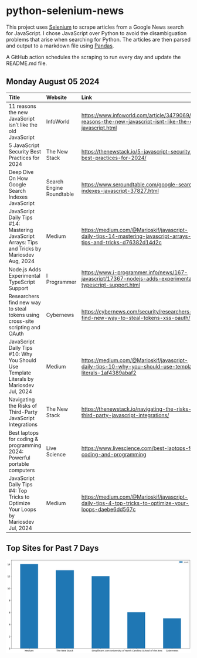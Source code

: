 # python-selenium-news

This project uses [Selenium](https://www.seleniumhq.org/) to scrape articles from a Google News search for JavaScript.
I chose JavaScript over Python to avoid the disambiguation problems that arise when searching for Python.
The articles are then parsed and output to a markdown file using [Pandas](https://pandas.pydata.org/).

A GitHub action schedules the scraping to run every day and update the README.md file.

## Monday August 05 2024


| Title                                                                                            | Website                  | Link                                                                                                            |
|:-------------------------------------------------------------------------------------------------|:-------------------------|:----------------------------------------------------------------------------------------------------------------|
| 11 reasons the new JavaScript isn’t like the old JavaScript                                      | InfoWorld                | https://www.infoworld.com/article/3479069/11-reasons-the-new-javascript-isnt-like-the-old-javascript.html       |
| 5 JavaScript Security Best Practices for 2024                                                    | The New Stack            | https://thenewstack.io/5-javascript-security-best-practices-for-2024/                                           |
| Deep Dive On How Google Search Indexes JavaScript                                                | Search Engine Roundtable | https://www.seroundtable.com/google-search-indexes-javascript-37827.html                                        |
| JavaScript Daily Tips #14: Mastering JavaScript Arrays: Tips and Tricks  by Mariosdev  Aug, 2024 | Medium                   | https://medium.com/@Marioskif/javascript-daily-tips-14-mastering-javascript-arrays-tips-and-tricks-d76382d14d2c |
| Node.js Adds Experimental TypeScript Support                                                     | I Programmer             | https://www.i-programmer.info/news/167-javascript/17367-nodejs-adds-experimental-typescript-support.html        |
| Researchers find new way to steal tokens using cross-site scripting and OAuth                    | Cybernews                | https://cybernews.com/security/researchers-find-new-way-to-steal-tokens-xss-oauth/                              |
| JavaScript Daily Tips #10: Why You Should Use Template Literals  by Mariosdev  Jul, 2024         | Medium                   | https://medium.com/@Marioskif/javascript-daily-tips-10-why-you-should-use-template-literals-1af4389abaf2        |
| Navigating the Risks of Third-Party JavaScript Integrations                                      | The New Stack            | https://thenewstack.io/navigating-the-risks-of-third-party-javascript-integrations/                             |
| Best laptops for coding & programming 2024: Powerful portable computers                          | Live Science             | https://www.livescience.com/best-laptops-for-coding-and-programming                                             |
| JavaScript Daily Tips #4: Top Tricks to Optimize Your Loops  by Mariosdev  Jul, 2024             | Medium                   | https://medium.com/@Marioskif/javascript-daily-tips-4-top-tricks-to-optimize-your-loops-daebe6dd567c            |
## Top Sites for Past 7 Days

![Graph of Top Sites](https://raw.githubusercontent.com/dan-mba/python-selenium-news/main/last-week.png)
